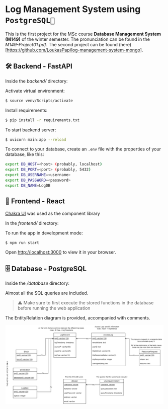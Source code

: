 # Log Management System using `PostgreSQL🐘`

This is the first project for the MSc course  __Database Management System (M149)__ of the winter semester. The pronunciation can be found in the _M149-Project01.pdf_. The second project can be found (here)[https://github.com/LoukasPap/log-management-system-mongo].

## 🛠️ Backend - FastAPI
Inside the _backend/_ directory:

Activate virtual environment:
```bash
$ source venv/Scripts/activate
```

Install requirements:
```bash
$ pip install -r requirements.txt
```

To start backend server:
```bash
$ uvicorn main:app --reload
```

To connect to your database, create an `.env` file with the properties of your database, like this:
```bash
export DB_HOST=<host> (probably, localhost)
export DB_PORT=<port> (probably, 5432)
export DB_USERNAME=<username>
export DB_PASSWORD=<password>
export DB_NAME=LogDB
```

## 🎨 Frontend - React 
[Chakra UI](https://chakra-ui.com/) was used as the component library

In the _frontend/_ directory:

To run the app in development mode:
```bash
$ npm run start
```

Open [http://localhost:3000](http://localhost:3000) to view it in your browser.


## 🗄️ Database - PostgreSQL
Inside the _/database_ directory:

Almost all the SQL queries are included.

> ⚠️ Make sure to first execute the stored functions in the database before running the web application

The EntityRelation diagram is provided, accompanied with comments.

![ER_diagram](database/ER_diagram.png "ER diagram")
